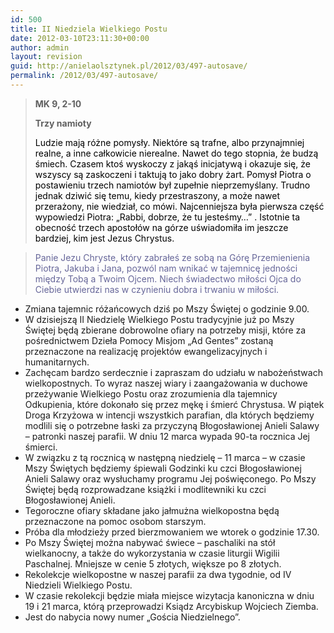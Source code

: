 ```yaml
---
id: 500
title: II Niedziela Wielkiego Postu
date: 2012-03-10T23:11:30+00:00
author: admin
layout: revision
guid: http://anielaolsztynek.pl/2012/03/497-autosave/
permalink: /2012/03/497-autosave/
---
```

> **MK 9, 2-10**
> 
> **Trzy namioty**
> 
> <span style="color: #000000;">Ludzie mają różne pomysły. Niektóre są trafne, albo przynajmniej realne, a inne całkowicie nierealne. Nawet do tego stopnia, że budzą śmiech. Czasem ktoś wyskoczy z jakąś inicjatywą i okazuje się, że wszyscy są zaskoczeni i taktują to jako dobry żart. Pomysł Piotra o postawieniu trzech namiotów był zupełnie nieprzemyślany. Trudno jednak dziwić się temu, kiedy przestraszony, a może nawet przerażony, nie wiedział, co mówi. Najcenniejsza była pierwsza część wypowiedzi Piotra: &#8222;Rabbi, dobrze, że tu jesteśmy&#8230;&#8221; . Istotnie ta obecność trzech apostołów na górze uświadomiła im jeszcze bardziej, kim jest Jezus Chrystus.</span>

> <span style="color: #666699;"><span style="color: #666699;">P</span>anie Jezu Chryste, który zabrałeś ze sobą na Górę Przemienienia Piotra, Jakuba i Jana, pozwól nam wnikać w tajemnicę jedności między Tobą a Twoim Ojcem. Niech świadectwo miłości Ojca do Ciebie utwierdzi nas w czynieniu dobra i trwaniu w miłości.</span>

  * Zmiana tajemnic różańcowych dziś po Mszy Świętej o godzinie 9.00.
  * W dzisiejszą II Niedzielę Wielkiego Postu tradycyjnie już po Mszy Świętej będą zbierane dobrowolne ofiary na potrzeby misji, które za pośrednictwem Dzieła Pomocy Misjom &#8222;Ad Gentes&#8221; zostaną przeznaczone na realizację projektów ewangelizacyjnych i humanitarnych.
  * Zachęcam bardzo serdecznie i zapraszam do udziału w nabożeństwach wielkopostnych. To wyraz naszej wiary i zaangażowania w duchowe przeżywanie Wielkiego Postu oraz zrozumienia dla tajemnicy Odkupienia, które dokonało się przez mękę i śmierć Chrystusa. W piątek Droga Krzyżowa w intencji wszystkich parafian, dla których będziemy modlili się o potrzebne łaski za przyczyną Błogosławionej Anieli Salawy &#8211; patronki naszej parafii. W dniu 12 marca wypada 90-ta rocznica Jej śmierci.
  * W związku z tą rocznicą w następną niedzielę &#8211; 11 marca &#8211; w czasie Mszy Świętych będziemy śpiewali Godzinki ku czci Błogosławionej Anieli Salawy oraz wysłuchamy programu Jej poświęconego. Po Mszy Świętej będą rozprowadzane książki i modlitewniki ku czci Błogosławionej Anieli.
  * Tegoroczne ofiary składane jako jałmużna wielkopostna będą przeznaczone na pomoc osobom starszym.
  * Próba dla młodzieży przed bierzmowaniem we wtorek o godzinie 17.30.
  * Po Mszy Świętej można nabywać świece &#8211; paschaliki na stół wielkanocny, a także do wykorzystania w czasie liturgii Wigilii Paschalnej. Mniejsze w cenie 5 złotych, większe po 8 złotych.
  * Rekolekcje wielkopostne w naszej parafii za dwa tygodnie, od IV Niedzieli Wielkiego Postu.
  * W czasie rekolekcji będzie miała miejsce wizytacja kanoniczna w dniu 19 i 21 marca, którą przeprowadzi Ksiądz Arcybiskup Wojciech Ziemba.
  * Jest do nabycia nowy numer &#8222;Gościa Niedzielnego&#8221;.

<span style="color: #666699;"><br /> </span>